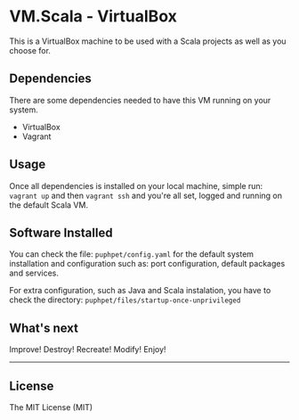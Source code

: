 # VM.Scala - VirtualBox

This is a VirtualBox machine to be used with a Scala projects as well as you choose for.

## Dependencies

There are some dependencies needed to have this VM running on your system.

* VirtualBox
* Vagrant 


## Usage

Once all dependencies is installed on your local machine, simple run: ````vagrant up```` and then ````vagrant ssh```` and you're all set, logged and running on the default Scala VM.


## Software Installed

You can check the file: ````puphpet/config.yaml```` for the default system installation and configuration such as: port configuration, default packages and services.

For extra configuration, such as Java and Scala instalation, you have to check the directory: ````puphpet/files/startup-once-unprivileged````



## What's next

Improve! Destroy! Recreate! Modify! Enjoy!

- - - 
## License

The MIT License (MIT)